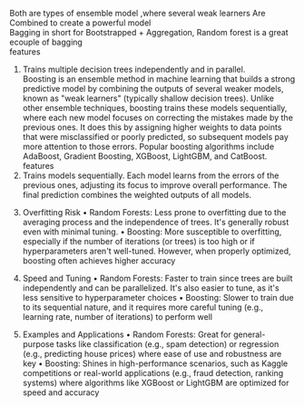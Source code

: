 Both are types of ensemble model ,where several weak learners Are Combined to create a powerful model  
Bagging in short for Bootstrapped + Aggregation, Random forest is a great ecouple of bagging  
features  
1) Trains multiple decision trees independently and in parallel.  
Boosting is an ensemble method in machine learning that builds a strong predictive model by combining the outputs of several weaker models, known as "weak learners" (typically shallow decision trees). Unlike other ensemble techniques, boosting trains these models sequentially, where each new model focuses on correcting the mistakes made by the previous ones. It does this by assigning higher weights to data points that were misclassified or poorly predicted, so subsequent models pay more attention to those errors. Popular boosting algorithms include AdaBoost, Gradient Boosting, XGBoost, LightGBM, and CatBoost.  
features  
2) Trains models sequentially. Each model learns from the errors of the previous ones, adjusting its focus to improve overall performance. The final prediction combines the weighted outputs of all models.  
  
3. Overfitting Risk • Random Forests: Less prone to overfitting due to the averaging process and the independence of trees. It's generally robust even with minimal tuning. • Boosting: More susceptible to overfitting, especially if the number of iterations (or trees) is too high or if hyperparameters aren't well-tuned. However, when properly optimized, boosting often achieves higher accuracy  
  
4. Speed and Tuning • Random Forests: Faster to train since trees are built independently and can be parallelized. It's also easier to tune, as it's less sensitive to hyperparameter choices • Boosting: Slower to train due to its sequential nature, and it requires more careful tuning (e.g., learning rate, number of iterations) to perform well  
5. Examples and Applications • Random Forests: Great for general-purpose tasks like classification (e.g., spam detection) or regression (e.g., predicting house prices) where ease of use and robustness are key • Boosting: Shines in high-performance scenarios, such as Kaggle competitions or real-world applications (e.g., fraud detection, ranking systems) where algorithms like XGBoost or LightGBM are optimized for speed and accuracy